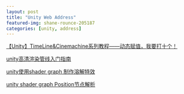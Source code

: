 ```yaml
---
layout: post
title: "Unity Web Address"
featured-img: shane-rounce-205187
categories: [unity, address]
---
```


[【Unity】TimeLine&Cinemachine系列教程——动态赋值，我要打十个！](https://www.bilibili.com/read/cv29363/)



[unity高清渲染管线入门指南](https://connect.unity.com/p/gao-qing-xi-xuan-ran-guan-xian-hdrpru-men-zhi-nan)



[unity使用shader graph 制作溶解特效](https://connect.unity.com/p/li-yong-shadergraphzhao-se-qi-shi-tu-shi-xian-xuan-ku-de-wu-ti-xiao-rong-te-xiao)



[unity shader graph Position节点解析](https://www.bilibili.com/read/cv3585934/)